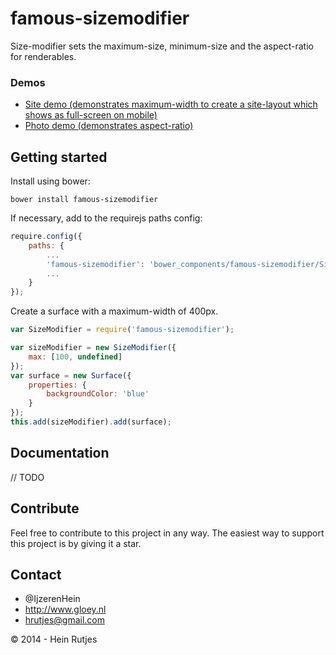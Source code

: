 famous-sizemodifier
==========

Size-modifier sets the maximum-size, minimum-size and the aspect-ratio for renderables.

### Demos

- [Site demo (demonstrates maximum-width to create a site-layout which shows as full-screen on mobile)](https://rawgit.com/IjzerenHein/famous-sizemodifier/master/examples/site/index.html)
- [Photo demo (demonstrates aspect-ratio)](https://rawgit.com/IjzerenHein/famous-sizemodifier/master/examples/photo/index.html)

## Getting started

Install using bower:
	
	bower install famous-sizemodifier
	
If necessary, add to the requirejs paths config:

```javascript
require.config({
    paths: {
        ...
        'famous-sizemodifier': 'bower_components/famous-sizemodifier/SizeModifier',
        ...
    }
});
```

Create a surface with a maximum-width of 400px.

```javascript
var SizeModifier = require('famous-sizemodifier');

var sizeModifier = new SizeModifier({
    max: [100, undefined]
});
var surface = new Surface({
    properties: {
        backgroundColor: 'blue'
    }
});
this.add(sizeModifier).add(surface);
```

## Documentation

// TODO

## Contribute

Feel free to contribute to this project in any way. The easiest way to support this project is by giving it a star.

## Contact
- 	@IjzerenHein
- 	http://www.gloey.nl
- 	hrutjes@gmail.com

© 2014 - Hein Rutjes